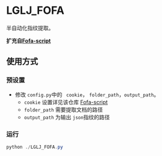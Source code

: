 # LGLJ_FOFA

半自动化指纹提取。

**扩充自[Fofa-script](https://github.com/Cl0udG0d/Fofa-script)**

## 使用方式

### 预设置

- 修改 `config.py`中的 ` cookie`，  `folder_path`，`output_path`。
  - `cookie` 设置详见该仓库 [Fofa-script](https://github.com/Cl0udG0d/Fofa-script)
  - `folder_path` 需要提取文档的路径
  - `output_path` 为输出 `json`指纹的路径

### 运行

```powershell
python ./LGLJ_FOFA.py
```
